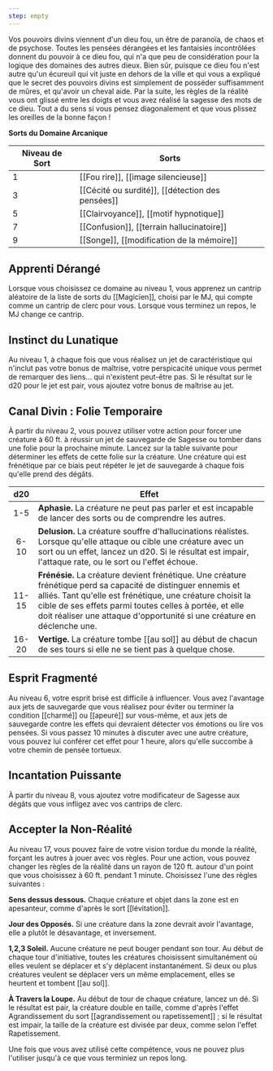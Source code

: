 ```yaml
---
step: empty
---
```

Vos pouvoirs divins viennent d'un dieu fou, un être de paranoïa, de chaos et de psychose. Toutes les pensées dérangées et les fantaisies incontrôlées donnent du pouvoir à ce dieu fou, qui n'a que peu de considération pour la logique des domaines des autres dieux. Bien sûr, puisque ce dieu fou n'est autre qu'un écureuil qui vit juste en dehors de la ville et qui vous a expliqué que le secret des pouvoirs divins est simplement de posséder suffisamment de mûres, et qu'avoir un cheval aide. Par la suite, les règles de la réalité vous ont glissé entre les doigts et vous avez réalisé la sagesse des mots de ce dieu. Tout a du sens si vous pensez diagonalement et que vous plissez les oreilles de la bonne façon !

**Sorts du Domaine Arcanique**

| Niveau de Sort | Sorts                                            |
| -------------- | ------------------------------------------------ |
| 1              | [[Fou rire]], [[image silencieuse]]              |
| 3              | [[Cécité ou surdité]], [[détection des pensées]] |
| 5              | [[Clairvoyance]], [[motif hypnotique]]           |
| 7              | [[Confusion]], [[terrain hallucinatoire]]        |
| 9              | [[Songe]], [[modification de la mémoire]]        |

## Apprenti Dérangé

Lorsque vous choisissez ce domaine au niveau 1, vous apprenez un cantrip aléatoire de la liste de sorts du [[Magicien]], choisi par le MJ, qui compte comme un cantrip de clerc pour vous. Lorsque vous terminez un repos, le MJ change ce cantrip.

## Instinct du Lunatique

Au niveau 1, à chaque fois que vous réalisez un jet de caractéristique qui n'inclut pas votre bonus de maîtrise, votre perspicacité unique vous permet de remarquer des liens… qui n'existent peut-être pas. Si le résultat sur le d20 pour le jet est pair, vous ajoutez votre bonus de maîtrise au jet.

## Canal Divin : Folie Temporaire

À partir du niveau 2, vous pouvez utiliser votre action pour forcer une créature à 60 ft. à réussir un jet de sauvegarde de Sagesse ou tomber dans une folie pour la prochaine minute. Lancez sur la table suivante pour déterminer les effets de cette folie sur la créature. Une créature qui est frénétique par ce biais peut répéter le jet de sauvegarde à chaque fois qu'elle prend des dégâts.

| d20   | Effet |
|:-----:| ----- |
| 1-5   | **Aphasie.** La créature ne peut pas parler et est incapable de lancer des sorts ou de comprendre les autres.|
| 6-10  | **Delusion.** La créature souffre d'hallucinations réalistes. Lorsque qu'elle attaque ou cible une créature avec un sort ou un effet, lancez un d20. Si le résultat est impair, l'attaque rate, ou le sort ou l'effet échoue.|
| 11-15 | **Frénésie.** La créature devient frénétique. Une créature frénétique perd sa capacité de distinguer ennemis et alliés. Tant qu'elle est frénétique, une créature choisit la cible de ses effets parmi toutes celles à portée, et elle doit réaliser une attaque d'opportunité si une créature en déclenche une.|
| 16-20 | **Vertige.** La créature tombe [[au sol]] au début de chacun de ses tours si elle ne se tient pas à quelque chose.|

## Esprit Fragmenté

Au niveau 6, votre esprit brisé est difficile à influencer. Vous avez l'avantage aux jets de sauvegarde que vous réalisez pour éviter ou terminer la condition [[charmé]] ou [[apeuré]] sur vous-même, et aux jets de sauvegarde contre les effets qui devraient détecter vos émotions ou lire vos pensées. Si vous passez 10 minutes à discuter avec une autre créature, vous pouvez lui conférer cet effet pour 1 heure, alors qu'elle succombe à votre chemin de pensée tortueux.

## Incantation Puissante

À partir du niveau 8, vous ajoutez votre modificateur de Sagesse aux dégâts que vous infligez avec vos cantrips de clerc.

## Accepter la Non-Réalité

Au niveau 17, vous pouvez faire de votre vision tordue du monde la réalité, forçant les autres à jouer avec vos règles. Pour une action, vous pouvez changer les règles de la réalité dans un rayon de 120 ft. autour d'un point que vous choisissez à 60 ft. pendant 1 minute. Choisissez l'une des règles suivantes : 

**Sens dessus dessous.** Chaque créature et objet dans la zone est en apesanteur, comme d'après le sort [[lévitation]].

**Jour des Opposés.** Si une créature dans la zone devrait avoir l'avantage, elle a plutôt le désavantage, et inversement.

**1,2,3 Soleil.** Aucune créature ne peut bouger pendant son tour. Au début de chaque tour d'initiative, toutes les créatures choisissent simultanément où elles veulent se déplacer et s'y déplacent instantanément. Si deux ou plus créatures veulent se déplacer vers un même emplacement, elles se heurtent et tombent [[au sol]].

**À Travers la Loupe.** Au début de tour de chaque créature, lancez un dé. Si le résultat est pair, la créature double en taille, comme d'après l'effet Agrandissement du sort [[agrandissement ou rapetissement]] ; si le résultat est impair, la taille de la créature est divisée par deux, comme selon l'effet Rapetissement.

Une fois que vous avez utilisé cette compétence, vous ne pouvez plus l'utiliser jusqu'à ce que vous terminiez un repos long.
